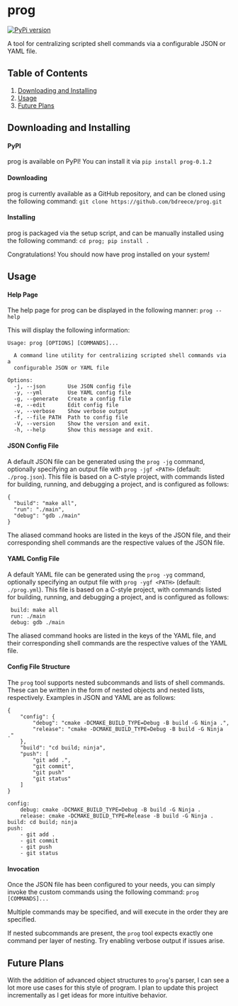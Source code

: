 # prog

[![PyPi version](https://pypip.in/v/prog-0.1.2/badge.png)](https://crate.io/packages/prog-0.1.2/)

 A tool for centralizing scripted shell commands via a configurable JSON or YAML file.

## Table of Contents

 1. [Downloading and Installing](#downloading-and-installing)
 2. [Usage](#usage)
 3. [Future Plans](future-plans)

## Downloading and Installing

#### PyPI

 prog is available on PyPI! You can install it via `pip install prog-0.1.2`

#### Downloading

 prog is currently available as a GitHub repository, and can be cloned using the
 following command:
 `git clone https://github.com/bdreece/prog.git`

#### Installing

 prog is packaged via the setup script, and can be manually installed using the following
 command:
 `cd prog; pip install .`

 Congratulations! You should now have prog installed on your system!

## Usage

#### Help Page

 The help page for prog can be displayed in the following manner:
 `prog --help`

 This will display the following information:
 ```
 Usage: prog [OPTIONS] [COMMANDS]...

   A command line utility for centralizing scripted shell commands via a
   configurable JSON or YAML file

 Options:
   -j, --json       Use JSON config file
   -y, --yml        Use YAML config file
   -g, --generate   Create a config file
   -e, --edit       Edit config file
   -v, --verbose    Show verbose output
   -f, --file PATH  Path to config file
   -V, --version    Show the version and exit.
   -h, --help       Show this message and exit.
 ```

#### JSON Config File

 A default JSON file can be generated using the `prog -jg` command, optionally specifying an output file with `prog -jgf <PATH>` (default: `./prog.json`). This file is based on a C-style project, with commands listed for building, running, and debugging a project, and is configured as follows:
 ```
 {
   "build": "make all",
   "run": "./main",
   "debug": "gdb ./main"
 }
 ```
 The aliased command hooks are listed in the keys of the JSON file, and their corresponding shell commands are the respective values of the JSON file.

#### YAML Config File

 A default YAML file can be generated using the `prog -yg` command, optionally specifying an output file with `prog -ygf <PATH>` (default: `./prog.yml`). This file is based on a C-style project, with commands listed for building, running, and debugging a project, and is configured as follows:
```
 build: make all
 run: ./main
 debug: gdb ./main
```
 The aliased command hooks are listed in the keys of the YAML file, and their corresponding shell commands are the respective values of the YAML file.

#### Config File Structure

The `prog` tool supports nested subcommands and lists of shell commands. These can be written in the form of nested objects and nested lists, respectively. Examples in JSON and YAML are as follows:

```
{
    "config": {
        "debug": "cmake -DCMAKE_BUILD_TYPE=Debug -B build -G Ninja .",
        "release": "cmake -DCMAKE_BUILD_TYPE=Debug -B build -G Ninja ."
    },
    "build": "cd build; ninja",
    "push": [
        "git add .",
        "git commit",
        "git push"
        "git status"
    ]
}
```

```
config:
    debug: cmake -DCMAKE_BUILD_TYPE=Debug -B build -G Ninja .
    release: cmake -DCMAKE_BUILD_TYPE=Release -B build -G Ninja .
build: cd build; ninja
push:
    - git add .
    - git commit
    - git push
    - git status
```

#### Invocation

 Once the JSON file has been configured to your needs, you can simply invoke the
 custom commands using the following command:
 `prog [COMMANDS]...`

 Multiple commands may be specified, and will execute in the order they are specified.

 If nested subcommands are present, the `prog` tool expects exactly one command per layer of nesting. Try enabling verbose output if issues arise.

## Future Plans

 With the addition of advanced object structures to `prog`'s parser, I can see a lot more use cases for this style of program. I plan to update this project incrementally as I get ideas for more intuitive behavior.
